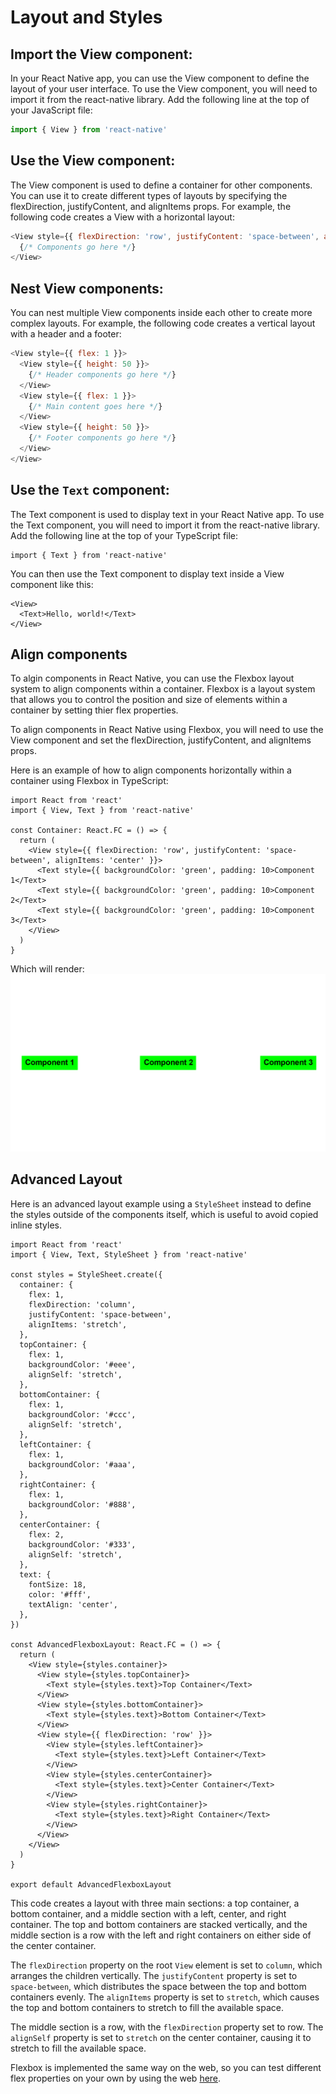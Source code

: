 # Layout and Styles


## Import the View component:

In your React Native app, you can use the View component to define the layout of your user interface. To use the View component, you will need to import it from the react-native library. Add the following line at the top of your JavaScript file:
```js
import { View } from 'react-native'
```

## Use the View component:

The View component is used to define a container for other components. You can use it to create different types of layouts by specifying the flexDirection, justifyContent, and alignItems props. For example, the following code creates a View with a horizontal layout:

```js
<View style={{ flexDirection: 'row', justifyContent: 'space-between', alignItems: 'center' }}>
  {/* Components go here */}
</View>
```

## Nest View components:

You can nest multiple View components inside each other to create more complex layouts. For example, the following code creates a vertical layout with a header and a footer:

```js
<View style={{ flex: 1 }}>
  <View style={{ height: 50 }}>
    {/* Header components go here */}
  </View>
  <View style={{ flex: 1 }}>
    {/* Main content goes here */}
  </View>
  <View style={{ height: 50 }}>
    {/* Footer components go here */}
  </View>
</View>
```


## Use the `Text` component: 

The Text component is used to display text in your React Native app. To use the Text component, you will need to import it from the react-native library. Add the following line at the top of your TypeScript file:
```tsx
import { Text } from 'react-native'
```

You can then use the Text component to display text inside a View component like this:

```tsx
<View>
  <Text>Hello, world!</Text>
</View>
```

## Align components
To algin components in React Native, you can use the Flexbox layout system to align components within a container. Flexbox is a layout system that allows you to control the position and size of elements within a container by setting thier flex properties. 

To align components in React Native using Flexbox, you will need to use the View component and set the flexDirection, justifyContent, and alignItems props.

Here is an example of how to align components horizontally within a container using Flexbox in TypeScript:

```tsx
import React from 'react'
import { View, Text } from 'react-native'

const Container: React.FC = () => {
  return (
    <View style={{ flexDirection: 'row', justifyContent: 'space-between', alignItems: 'center' }}>
      <Text style={{ backgroundColor: 'green', padding: 10>Component 1</Text>
      <Text style={{ backgroundColor: 'green', padding: 10>Component 2</Text>
      <Text style={{ backgroundColor: 'green', padding: 10>Component 3</Text>
    </View>
  )
}
```
Which will render:
![](textComponents.png)

## Advanced Layout

Here is an advanced layout example using a `StyleSheet` instead to define the styles outside of the components itself, which is useful to avoid copied inline styles.

```tsx
import React from 'react'
import { View, Text, StyleSheet } from 'react-native'

const styles = StyleSheet.create({
  container: {
    flex: 1,
    flexDirection: 'column',
    justifyContent: 'space-between',
    alignItems: 'stretch',
  },
  topContainer: {
    flex: 1,
    backgroundColor: '#eee',
    alignSelf: 'stretch',
  },
  bottomContainer: {
    flex: 1,
    backgroundColor: '#ccc',
    alignSelf: 'stretch',
  },
  leftContainer: {
    flex: 1,
    backgroundColor: '#aaa',
  },
  rightContainer: {
    flex: 1,
    backgroundColor: '#888',
  },
  centerContainer: {
    flex: 2,
    backgroundColor: '#333',
    alignSelf: 'stretch',
  },
  text: {
    fontSize: 18,
    color: '#fff',
    textAlign: 'center',
  },
})

const AdvancedFlexboxLayout: React.FC = () => {
  return (
    <View style={styles.container}>
      <View style={styles.topContainer}>
        <Text style={styles.text}>Top Container</Text>
      </View>
      <View style={styles.bottomContainer}>
        <Text style={styles.text}>Bottom Container</Text>
      </View>
      <View style={{ flexDirection: 'row' }}>
        <View style={styles.leftContainer}>
          <Text style={styles.text}>Left Container</Text>
        </View>
        <View style={styles.centerContainer}>
          <Text style={styles.text}>Center Container</Text>
        </View>
        <View style={styles.rightContainer}>
          <Text style={styles.text}>Right Container</Text>
        </View>
      </View>
    </View>
  )
}

export default AdvancedFlexboxLayout
```
This code creates a layout with three main sections: a top container, a bottom container, and a middle section with a left, center, and right container. The top and bottom containers are stacked vertically, and the middle section is a row with the left and right containers on either side of the center container.

The `flexDirection` property on the root `View` element is set to `column`, which arranges the children vertically. The `justifyContent` property is set to `space-between`, which distributes the space between the top and bottom containers evenly. The `alignItems` property is set to `stretch`, which causes the top and bottom containers to stretch to fill the available space.

The middle section is a row, with the `flexDirection` property set to row. The `alignSelf` property is set to `stretch` on the center container, causing it to stretch to fill the available space.

Flexbox is implemented the same way on the web, so you can test different flex properties on your own by using the web [here](https://coding.imweb.io/demo/flex/index.html).